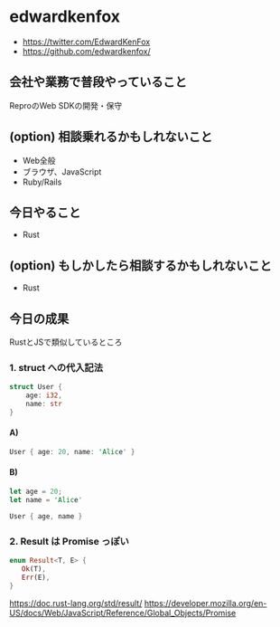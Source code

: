 # edwardkenfox

- https://twitter.com/EdwardKenFox
- https://github.com/edwardkenfox/

## 会社や業務で普段やっていること

ReproのWeb SDKの開発・保守

## (option) 相談乗れるかもしれないこと

- Web全般
- ブラウザ、JavaScript
- Ruby/Rails

## 今日やること

- Rust

## (option) もしかしたら相談するかもしれないこと

- Rust

## 今日の成果

RustとJSで類似しているところ

### 1. struct への代入記法

```rs
struct User {
    age: i32,
    name: str
}
```

#### A)

```rs
User { age: 20, name: 'Alice' }
```

#### B)

```rs
let age = 20;
let name = 'Alice'

User { age, name }
```

### 2. Result は Promise っぽい

```rs
enum Result<T, E> {
   Ok(T),
   Err(E),
}
```

https://doc.rust-lang.org/std/result/
https://developer.mozilla.org/en-US/docs/Web/JavaScript/Reference/Global_Objects/Promise
